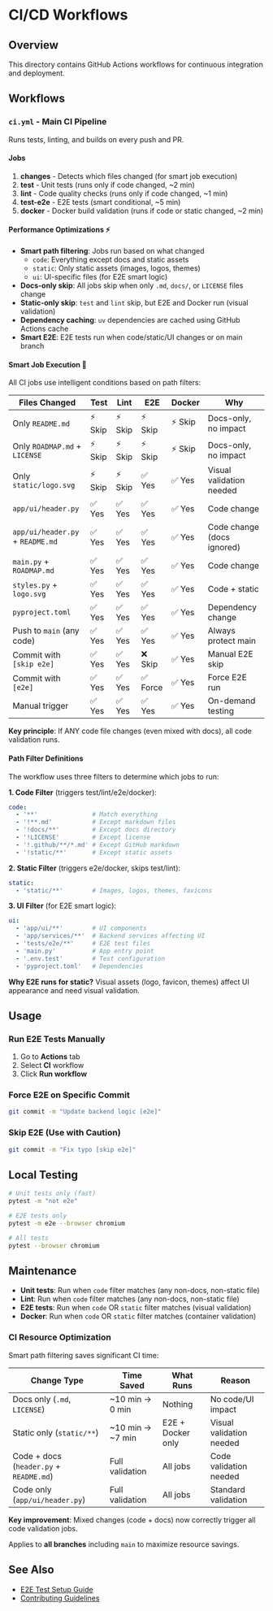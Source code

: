 # CI/CD Workflows

## Overview

This directory contains GitHub Actions workflows for continuous integration and deployment.

## Workflows

### `ci.yml` - Main CI Pipeline

Runs tests, linting, and builds on every push and PR.

#### Jobs

1. **changes** - Detects which files changed (for smart job execution)
2. **test** - Unit tests (runs only if code changed, ~2 min)
3. **lint** - Code quality checks (runs only if code changed, ~1 min)
4. **test-e2e** - E2E tests (smart conditional, ~5 min)
5. **docker** - Docker build validation (runs if code or static changed, ~2 min)

#### Performance Optimizations ⚡

- **Smart path filtering**: Jobs run based on what changed
  - `code`: Everything except docs and static assets
  - `static`: Only static assets (images, logos, themes)
  - `ui`: UI-specific files (for E2E smart logic)
- **Docs-only skip**: All jobs skip when only `.md`, `docs/`, or `LICENSE` files change
- **Static-only skip**: `test` and `lint` skip, but E2E and Docker run (visual validation)
- **Dependency caching**: `uv` dependencies are cached using GitHub Actions cache
- **Smart E2E**: E2E tests run when code/static/UI changes or on main branch

#### Smart Job Execution 🎯

All CI jobs use intelligent conditions based on path filters:

| Files Changed | Test | Lint | E2E | Docker | Why |
|---------------|------|------|-----|--------|-----|
| Only `README.md` | ⚡ Skip | ⚡ Skip | ⚡ Skip | ⚡ Skip | Docs-only, no impact |
| Only `ROADMAP.md` + `LICENSE` | ⚡ Skip | ⚡ Skip | ⚡ Skip | ⚡ Skip | Docs-only, no impact |
| Only `static/logo.svg` | ⚡ Skip | ⚡ Skip | ✅ Yes | ✅ Yes | Visual validation needed |
| `app/ui/header.py` | ✅ Yes | ✅ Yes | ✅ Yes | ✅ Yes | Code change |
| `app/ui/header.py` + `README.md` | ✅ Yes | ✅ Yes | ✅ Yes | ✅ Yes | Code change (docs ignored) |
| `main.py` + `ROADMAP.md` | ✅ Yes | ✅ Yes | ✅ Yes | ✅ Yes | Code change |
| `styles.py` + `logo.svg` | ✅ Yes | ✅ Yes | ✅ Yes | ✅ Yes | Code + static |
| `pyproject.toml` | ✅ Yes | ✅ Yes | ✅ Yes | ✅ Yes | Dependency change |
| Push to `main` (any code) | ✅ Yes | ✅ Yes | ✅ Yes | ✅ Yes | Always protect main |
| Commit with `[skip e2e]` | ✅ Yes | ✅ Yes | ❌ Skip | ✅ Yes | Manual E2E skip |
| Commit with `[e2e]` | ✅ Yes | ✅ Yes | ✅ Force | ✅ Yes | Force E2E run |
| Manual trigger | ✅ Yes | ✅ Yes | ✅ Yes | ✅ Yes | On-demand testing |

**Key principle**: If ANY code file changes (even mixed with docs), all code validation runs.

#### Path Filter Definitions

The workflow uses three filters to determine which jobs to run:

**1. Code Filter** (triggers test/lint/e2e/docker):
```yaml
code:
  - '**'               # Match everything
  - '!**.md'           # Except markdown files
  - '!docs/**'         # Except docs directory
  - '!LICENSE'         # Except license
  - '!.github/**/*.md' # Except GitHub markdown
  - '!static/**'       # Except static assets
```

**2. Static Filter** (triggers e2e/docker, skips test/lint):
```yaml
static:
  - 'static/**'        # Images, logos, themes, favicons
```

**3. UI Filter** (for E2E smart logic):
```yaml
ui:
  - 'app/ui/**'        # UI components
  - 'app/services/**'  # Backend services affecting UI
  - 'tests/e2e/**'     # E2E test files
  - 'main.py'          # App entry point
  - '.env.test'        # Test configuration
  - 'pyproject.toml'   # Dependencies
```

**Why E2E runs for static?** Visual assets (logo, favicon, themes) affect UI appearance and need visual validation.

## Usage

### Run E2E Tests Manually

1. Go to **Actions** tab
2. Select **CI** workflow
3. Click **Run workflow**

### Force E2E on Specific Commit

```bash
git commit -m "Update backend logic [e2e]"
```

### Skip E2E (Use with Caution)

```bash
git commit -m "Fix typo [skip e2e]"
```

## Local Testing

```bash
# Unit tests only (fast)
pytest -m "not e2e"

# E2E tests only
pytest -m e2e --browser chromium

# All tests
pytest --browser chromium
```

## Maintenance

- **Unit tests**: Run when `code` filter matches (any non-docs, non-static file)
- **Lint**: Run when `code` filter matches (any non-docs, non-static file)
- **E2E tests**: Run when `code` OR `static` filter matches (visual validation)
- **Docker**: Run when `code` OR `static` filter matches (container validation)

### CI Resource Optimization

Smart path filtering saves significant CI time:

| Change Type | Time Saved | What Runs | Reason |
|-------------|-----------|-----------|--------|
| Docs only (`.md`, `LICENSE`) | ~10 min → 0 min | Nothing | No code/UI impact |
| Static only (`static/**`) | ~10 min → ~7 min | E2E + Docker only | Visual validation needed |
| Code + docs (`header.py` + `README.md`) | Full validation | All jobs | Code validation needed |
| Code only (`app/ui/header.py`) | Full validation | All jobs | Standard validation |

**Key improvement**: Mixed changes (code + docs) now correctly trigger all code validation jobs.

Applies to **all branches** including `main` to maximize resource savings.

## See Also

- [E2E Test Setup Guide](../../docs/E2E_TEST_SETUP.md)
- [Contributing Guidelines](../../CONTRIBUTING.md)
